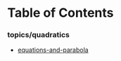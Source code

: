 # Table of Contents


### topics/quadratics
- [equations-and-parabola](./topics/quadratics/equations-and-parabola.md)
